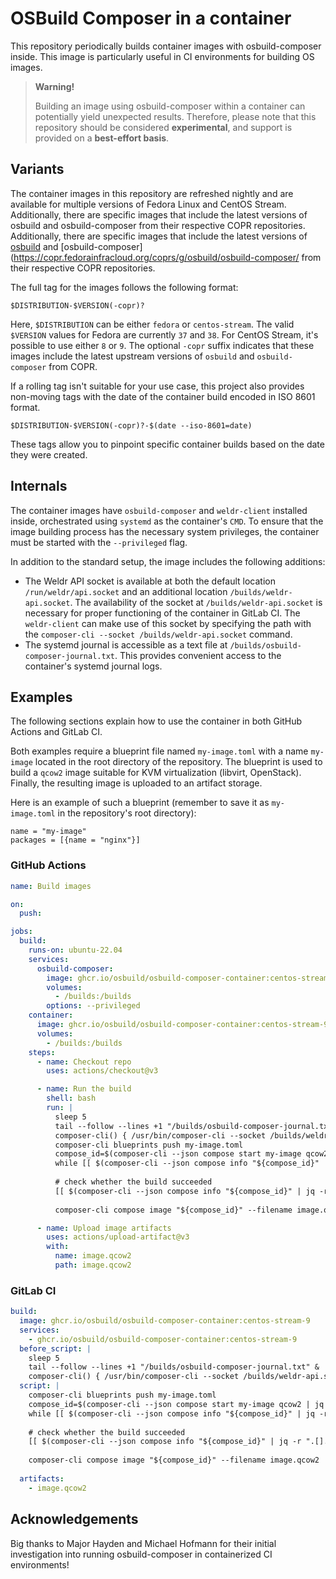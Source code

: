 # OSBuild Composer in a container

This repository periodically builds container images with osbuild-composer inside. This image is particularly useful in CI environments for building OS images.

> **Warning!**
> 
> Building an image using osbuild-composer within a container can potentially yield unexpected results. Therefore, please note that this repository should be considered **experimental**, and support is provided on a **best-effort basis**.

## Variants

The container images in this repository are refreshed nightly and are available for multiple versions of Fedora Linux and CentOS Stream. Additionally, there are specific images that include the latest versions of osbuild and osbuild-composer from their respective COPR repositories. Additionally, there are specific images that include the latest versions of [osbuild](https://copr.fedorainfracloud.org/coprs/g/osbuild/osbuild/) and [osbuild-composer](https://copr.fedorainfracloud.org/coprs/g/osbuild/osbuild-composer/ from their respective COPR repositories.

The full tag for the images follows the following format:

```
$DISTRIBUTION-$VERSION(-copr)?
```

Here, `$DISTRIBUTION` can be either `fedora` or `centos-stream`. The valid `$VERSION` values for Fedora are currently `37` and `38`. For CentOS Stream, it's possible to use either `8` or `9`. The optional `-copr` suffix indicates that these images include the latest upstream versions of `osbuild` and `osbuild-composer` from COPR.

If a rolling tag isn't suitable for your use case, this project also provides non-moving tags with the date of the container build encoded in ISO 8601 format.

```
$DISTRIBUTION-$VERSION(-copr)?-$(date --iso-8601=date)
```

These tags allow you to pinpoint specific container builds based on the date they were created.

## Internals

The container images have `osbuild-composer` and `weldr-client` installed inside, orchestrated using `systemd` as the container's `CMD`. To ensure that the image building process has the necessary system privileges, the container must be started with the `--privileged` flag.

In addition to the standard setup, the image includes the following additions:

- The Weldr API socket is available at both the default location `/run/weldr/api.socket` and an additional location `/builds/weldr-api.socket`. The availability of the socket at `/builds/weldr-api.socket` is necessary for proper functioning of the container in GitLab CI. The `weldr-client` can make use of this socket by specifying the path with the `composer-cli --socket /builds/weldr-api.socket` command.
- The systemd journal is accessible as a text file at `/builds/osbuild-composer-journal.txt`. This provides convenient access to the container's systemd journal logs.

## Examples

The following sections explain how to use the container in both GitHub Actions and GitLab CI.

Both examples require a blueprint file named `my-image.toml` with a name `my-image` located in the root directory of the repository. The blueprint is used to build a `qcow2` image suitable for KVM virtualization (libvirt, OpenStack). Finally, the resulting image is uploaded to an artifact storage.

Here is an example of such a blueprint (remember to save it as `my-image.toml` in the repository's root directory):

```
name = "my-image"
packages = [{name = "nginx"}]
```

### GitHub Actions

```yaml
name: Build images

on:
  push:

jobs:
  build:
    runs-on: ubuntu-22.04
    services:
      osbuild-composer:
        image: ghcr.io/osbuild/osbuild-composer-container:centos-stream-9
        volumes:
          - /builds:/builds
        options: --privileged
    container:
      image: ghcr.io/osbuild/osbuild-composer-container:centos-stream-9
      volumes:
        - /builds:/builds
    steps:
      - name: Checkout repo
        uses: actions/checkout@v3

      - name: Run the build
        shell: bash
        run: |
          sleep 5
          tail --follow --lines +1 "/builds/osbuild-composer-journal.txt" &
          composer-cli() { /usr/bin/composer-cli --socket /builds/weldr-api.socket "$@"; }
          composer-cli blueprints push my-image.toml
          compose_id=$(composer-cli --json compose start my-image qcow2 | jq -r ".[].body.build_id")
          while [[ $(composer-cli --json compose info "${compose_id}" | jq -r ".[].body.queue_status") =~ RUNNING|WAITING ]]; do sleep 15; done
          
          # check whether the build succeeded
          [[ $(composer-cli --json compose info "${compose_id}" | jq -r ".[].body.queue_status") =~ FINISHED ]] || exit 1
          
          composer-cli compose image "${compose_id}" --filename image.qcow2

      - name: Upload image artifacts
        uses: actions/upload-artifact@v3
        with:
          name: image.qcow2
          path: image.qcow2
```

### GitLab CI

```yaml
build:
  image: ghcr.io/osbuild/osbuild-composer-container:centos-stream-9
  services:
    - ghcr.io/osbuild/osbuild-composer-container:centos-stream-9
  before_script: |
    sleep 5
    tail --follow --lines +1 "/builds/osbuild-composer-journal.txt" &
    composer-cli() { /usr/bin/composer-cli --socket /builds/weldr-api.socket "$@"; }
  script: |
    composer-cli blueprints push my-image.toml
    compose_id=$(composer-cli --json compose start my-image qcow2 | jq -r ".[].body.build_id")
    while [[ $(composer-cli --json compose info "${compose_id}" | jq -r ".[].body.queue_status") =~ RUNNING|WAITING ]]; do sleep 15; done
    
    # check whether the build succeeded
    [[ $(composer-cli --json compose info "${compose_id}" | jq -r ".[].body.queue_status") =~ FINISHED ]] || exit 1
    
    composer-cli compose image "${compose_id}" --filename image.qcow2
    
  artifacts:
    - image.qcow2


```

## Acknowledgements

Big thanks to Major Hayden and Michael Hofmann for their initial investigation into running osbuild-composer in containerized CI environments!
